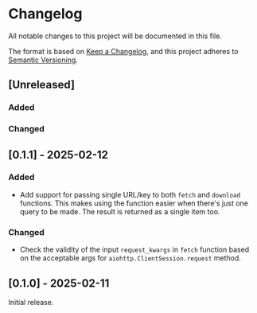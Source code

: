 # Changelog

All notable changes to this project will be documented in this file.

The format is based on [Keep a Changelog](https://keepachangelog.com/en/1.1.0/), and
this project adheres to [Semantic Versioning](https://semver.org/spec/v2.0.0.html).

## [Unreleased]

### Added

### Changed

## [0.1.1] - 2025-02-12

### Added

- Add support for passing single URL/key to both `fetch` and `download` functions. This
    makes using the function easier when there's just one query to be made. The result
    is returned as a single item too.

### Changed

- Check the validity of the input `request_kwargs` in `fetch` function based on the
    acceptable args for `aiohttp.ClientSession.request` method.

## [0.1.0] - 2025-02-11

Initial release.
